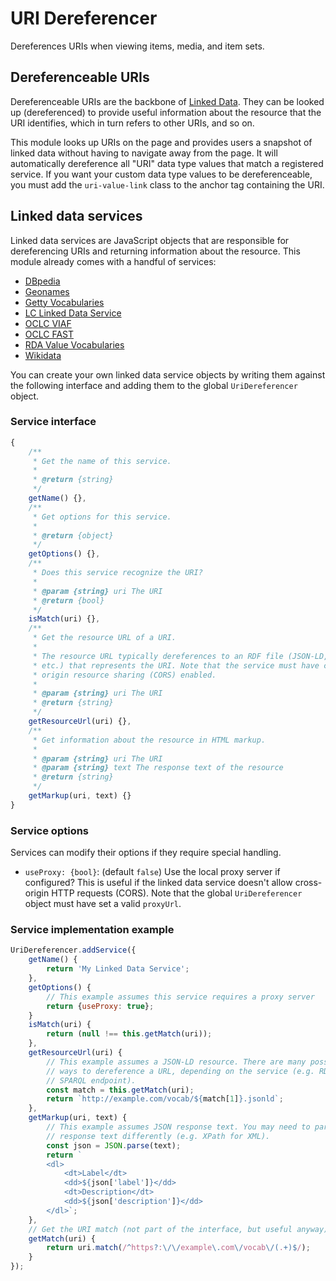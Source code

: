# URI Dereferencer

Dereferences URIs when viewing items, media, and item sets.

## Dereferenceable URIs

Dereferenceable URIs are the backbone of [Linked Data](https://en.wikipedia.org/wiki/Linked_data).
They can be looked up (dereferenced) to provide useful information about the resource
that the URI identifies, which in turn refers to other URIs, and so on.

This module looks up URIs on the page and provides users a snapshot of linked data
without having to navigate away from the page. It will automatically dereference
all "URI" data type values that match a registered service. If you want your custom
data type values to be dereferenceable, you must add the `uri-value-link` class
to the anchor tag containing the URI.

## Linked data services

Linked data services are JavaScript objects that are responsible for dereferencing
URIs and returning information about the resource. This module already comes with
a handful of services:

- [DBpedia](https://wiki.dbpedia.org/)
- [Geonames](https://www.geonames.org/)
- [Getty Vocabularies](https://www.getty.edu/research/tools/vocabularies/)
- [LC Linked Data Service](http://id.loc.gov/)
- [OCLC VIAF](https://www.oclc.org/en/viaf.html)
- [OCLC FAST](http://fast.oclc.org/)
- [RDA Value Vocabularies](http://www.rdaregistry.info/termList/)
- [Wikidata](https://www.wikidata.org/wiki/Wikidata:Main_Page)

You can create your own linked data service objects by writing them against the
following interface and adding them to the global `UriDereferencer` object.

### Service interface

```js
{
    /**
     * Get the name of this service.
     *
     * @return {string}
     */
    getName() {},
    /**
     * Get options for this service.
     *
     * @return {object}
     */
    getOptions() {},
    /**
     * Does this service recognize the URI?
     *
     * @param {string} uri The URI
     * @return {bool}
     */
    isMatch(uri) {},
    /**
     * Get the resource URL of a URI.
     *
     * The resource URL typically dereferences to an RDF file (JSON-LD, XML,
     * etc.) that represents the URI. Note that the service must have cross-
     * origin resource sharing (CORS) enabled.
     *
     * @param {string} uri The URI
     * @return {string}
     */
    getResourceUrl(uri) {},
    /**
     * Get information about the resource in HTML markup.
     *
     * @param {string} uri The URI
     * @param {string} text The response text of the resource
     * @return {string}
     */
    getMarkup(uri, text) {}
}
```

### Service options

Services can modify their options if they require special handling.

- `useProxy: {bool}`: (default `false`) Use the local proxy server if configured? This
is useful if the linked data service doesn't allow cross-origin HTTP requests (CORS).
Note that the global `UriDereferencer` object must have set a valid `proxyUrl`.

### Service implementation example

```js
UriDereferencer.addService({
    getName() {
        return 'My Linked Data Service';
    },
    getOptions() {
        // This example assumes this service requires a proxy server
        return {useProxy: true};
    }
    isMatch(uri) {
        return (null !== this.getMatch(uri));
    },
    getResourceUrl(uri) {
        // This example assumes a JSON-LD resource. There are many possible
        // ways to dereference a URL, depending on the service (e.g. RDF/XML,
        // SPARQL endpoint).
        const match = this.getMatch(uri);
        return `http://example.com/vocab/${match[1]}.jsonld`;
    },
    getMarkup(uri, text) {
        // This example assumes JSON response text. You may need to parse the
        // response text differently (e.g. XPath for XML).
        const json = JSON.parse(text);
        return `
        <dl>
            <dt>Label</dt>
            <dd>${json['label']}</dd>
            <dt>Description</dt>
            <dd>${json['description']}</dd>
        </dl>`;
    },
    // Get the URI match (not part of the interface, but useful anyway).
    getMatch(uri) {
        return uri.match(/^https?:\/\/example\.com\/vocab\/(.+)$/);
    }
});
```
